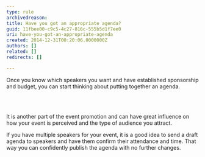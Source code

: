 ```yaml
---
type: rule
archivedreason: 
title: Have you got an appropriate agenda?
guid: 11fbee00-c9c5-4c27-816c-555b5d1f7ee0
uri: have-you-got-an-appropriate-agenda
created: 2014-12-31T00:20:06.0000000Z
authors: []
related: []
redirects: []

---
```



<p class="ssw15-rteElement-P">Once you know which speakers you want and have established sponsorship and budget, you can start thinking about putting together an agenda.&#160;</p>
<br><excerpt class='endintro'></excerpt><br>
<p class="ssw15-rteElement-P">It is another part of the event promotion and can have great influence on how your event is perceived and the type of audience you attract. ​​</p><p>If you have multiple speakers for your event, it is a good idea to send a draft agenda to speakers and have them confirm their attendance and time. That way you can confidently publish the agenda with no further changes.&#160;</p>


